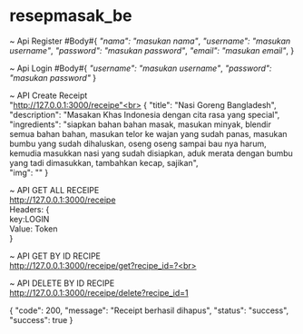 # resepmasak_be

~ Api Register
    #Body#{
        _"nama": "masukan nama"_,
        _"username": "masukan username"_,
        _"password": "masukan password"_,
        _"email": "masukan email"_,
    }


~ Api Login
    #Body#{
        _"username": "masukan username"_,
        _"password": "masukan password"_
    }

~ API Create Receipt <br>
    "http://127.0.0.1:3000/receipe"<br>
    {
    "title": "Nasi Goreng Bangladesh",<br>
    "description": "Masakan Khas Indonesia dengan cita rasa yang special",<br>
    "ingredients": "siapkan bahan bahan masak, masukan minyak, blendir semua bahan bahan, masukan telor ke wajan yang sudah panas, masukan bumbu yang sudah dihaluskan, oseng oseng sampai bau nya harum, kemudia masukkan nasi yang sudah disiapkan, aduk merata dengan bumbu yang tadi dimasukkan, tambahkan kecap, sajikan",<br>
    "img": ""
}

~ API GET ALL RECEIPE <br>
    http://127.0.0.1:3000/receipe<br>
    Headers: {<br>
        key:LOGIN<br>
        Value: Token<br>
    }<br>


~ API GET BY ID RECIPE <br>
http://127.0.0.1:3000/receipe/get?recipe_id=?<br>

~ API DELETE BY ID RECIPE <br>
http://127.0.0.1:3000/receipe/delete?recipe_id=1 <br>

{
    "code": 200,
    "message": "Receipt berhasil dihapus",
    "status": "success",
    "success": true
}
